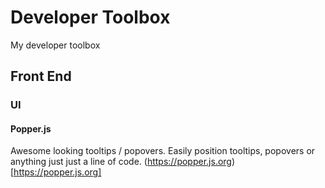 # Developer Toolbox
My developer toolbox

## Front End

### UI

#### Popper.js
Awesome looking tooltips / popovers. Easily position tooltips, popovers or anything just just a line of code.
(https://popper.js.org)[https://popper.js.org]
